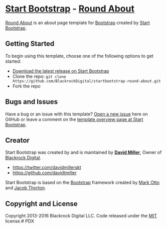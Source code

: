 # [Start Bootstrap](http://startbootstrap.com/) - [Round About](http://startbootstrap.com/template-overviews/round-about/)

[Round About](http://startbootstrap.com/template-overviews/round-about/) is an about page template for [Bootstrap](http://getbootstrap.com/) created by [Start Bootstrap](http://startbootstrap.com/).

## Getting Started

To begin using this template, choose one of the following options to get started:
* [Download the latest release on Start Bootstrap](http://startbootstrap.com/template-overviews/round-about/)
* Clone the repo: `git clone https://github.com/BlackrockDigital/startbootstrap-round-about.git`
* Fork the repo

## Bugs and Issues

Have a bug or an issue with this template? [Open a new issue](https://github.com/BlackrockDigital/startbootstrap-round-about/issues) here on GitHub or leave a comment on the [template overview page at Start Bootstrap](http://startbootstrap.com/template-overviews/round-about/).

## Creator

Start Bootstrap was created by and is maintained by **[David Miller](http://davidmiller.io/)**, Owner of [Blackrock Digital](http://blackrockdigital.io/).

* https://twitter.com/davidmillerskt
* https://github.com/davidtmiller

Start Bootstrap is based on the [Bootstrap](http://getbootstrap.com/) framework created by [Mark Otto](https://twitter.com/mdo) and [Jacob Thorton](https://twitter.com/fat).

## Copyright and License

Copyright 2013-2016 Blackrock Digital LLC. Code released under the [MIT](https://github.com/BlackrockDigital/startbootstrap-round-about/blob/gh-pages/LICENSE) license.# PDX
